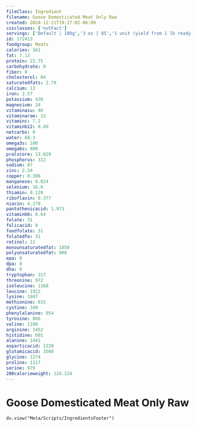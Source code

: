 ```yaml
---
fileClass: Ingredient
filename: Goose Domesticated Meat Only Raw
created: 2024-12-21T19:27:02-06:00
cssclasses: ['nutFact']
servings: ['Default | 100g','3 oz | 85','1 unit (yield from 1 lb ready-to-cook goose) | 185','1/2 goose | 766']
id: 172413
foodgroup: Meats
calories: 161
fat: 7.13
protein: 22.75
carbohydrate: 0
fiber: 0
cholesterol: 84
saturatedfats: 2.79
calcium: 13
iron: 2.57
potassium: 420
magnesium: 24
vitaminaiu: 40
vitaminarae: 12
vitaminc: 7.2
vitaminb12: 0.49
netcarbs: 0
water: 68.3
omega3s: 100
omega6s: 800
pralscore: 13.029
phosphorus: 312
sodium: 87
zinc: 2.34
copper: 0.306
manganese: 0.024
selenium: 16.8
thiamin: 0.129
riboflavin: 0.377
niacin: 4.278
pantothenicacid: 1.973
vitaminb6: 0.64
folate: 31
folicacid: 0
foodfolate: 31
folatedfe: 31
retinol: 12
monounsaturatedfat: 1850
polyunsaturatedfat: 900
epa: 0
dpa: 0
dha: 0
tryptophan: 317
threonine: 972
isoleucine: 1168
leucine: 1922
lysine: 1947
methionine: 615
cystine: 349
phenylalanine: 954
tyrosine: 866
valine: 1190
arginine: 1452
histidine: 601
alanine: 1441
asparticacid: 2228
glutamicacid: 3560
glycine: 1274
proline: 1117
serine: 979
200calorieweight: 124.224
---
```


# Goose Domesticated Meat Only Raw

```dataviewjs
dv.view("Meta/Scripts/IngredientsFooter")
```